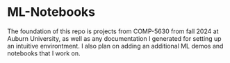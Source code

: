 # ML-Notebooks
The foundation of this repo is projects from COMP-5630 from fall 2024 at Auburn University, as well as any documentation I generated for setting up an intuitive environtment. I also plan on adding an additional ML demos and notebooks that I work on.
